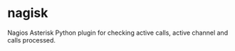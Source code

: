 nagisk
======

Nagios Asterisk Python plugin for checking active calls, active channel and calls processed.

